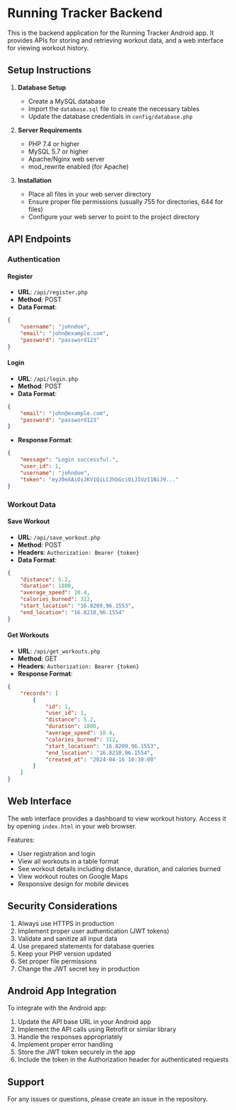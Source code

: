 # Running Tracker Backend

This is the backend application for the Running Tracker Android app. It provides APIs for storing and retrieving workout data, and a web interface for viewing workout history.

## Setup Instructions

1. **Database Setup**
   - Create a MySQL database
   - Import the `database.sql` file to create the necessary tables
   - Update the database credentials in `config/database.php`

2. **Server Requirements**
   - PHP 7.4 or higher
   - MySQL 5.7 or higher
   - Apache/Nginx web server
   - mod_rewrite enabled (for Apache)

3. **Installation**
   - Place all files in your web server directory
   - Ensure proper file permissions (usually 755 for directories, 644 for files)
   - Configure your web server to point to the project directory

## API Endpoints

### Authentication

#### Register
- **URL**: `/api/register.php`
- **Method**: POST
- **Data Format**:
```json
{
    "username": "johndoe",
    "email": "john@example.com",
    "password": "password123"
}
```

#### Login
- **URL**: `/api/login.php`
- **Method**: POST
- **Data Format**:
```json
{
    "email": "john@example.com",
    "password": "password123"
}
```
- **Response Format**:
```json
{
    "message": "Login successful.",
    "user_id": 1,
    "username": "johndoe",
    "token": "eyJ0eXAiOiJKV1QiLCJhbGciOiJIUzI1NiJ9..."
}
```

### Workout Data

#### Save Workout
- **URL**: `/api/save_workout.php`
- **Method**: POST
- **Headers**: `Authorization: Bearer {token}`
- **Data Format**:
```json
{
    "distance": 5.2,
    "duration": 1800,
    "average_speed": 10.4,
    "calories_burned": 312,
    "start_location": "16.8209,96.1553",
    "end_location": "16.8210,96.1554"
}
```

#### Get Workouts
- **URL**: `/api/get_workouts.php`
- **Method**: GET
- **Headers**: `Authorization: Bearer {token}`
- **Response Format**:
```json
{
    "records": [
        {
            "id": 1,
            "user_id": 1,
            "distance": 5.2,
            "duration": 1800,
            "average_speed": 10.4,
            "calories_burned": 312,
            "start_location": "16.8209,96.1553",
            "end_location": "16.8210,96.1554",
            "created_at": "2024-04-16 10:30:00"
        }
    ]
}
```

## Web Interface

The web interface provides a dashboard to view workout history. Access it by opening `index.html` in your web browser.

Features:
- User registration and login
- View all workouts in a table format
- See workout details including distance, duration, and calories burned
- View workout routes on Google Maps
- Responsive design for mobile devices

## Security Considerations

1. Always use HTTPS in production
2. Implement proper user authentication (JWT tokens)
3. Validate and sanitize all input data
4. Use prepared statements for database queries
5. Keep your PHP version updated
6. Set proper file permissions
7. Change the JWT secret key in production

## Android App Integration

To integrate with the Android app:

1. Update the API base URL in your Android app
2. Implement the API calls using Retrofit or similar library
3. Handle the responses appropriately
4. Implement proper error handling
5. Store the JWT token securely in the app
6. Include the token in the Authorization header for authenticated requests

## Support

For any issues or questions, please create an issue in the repository. 